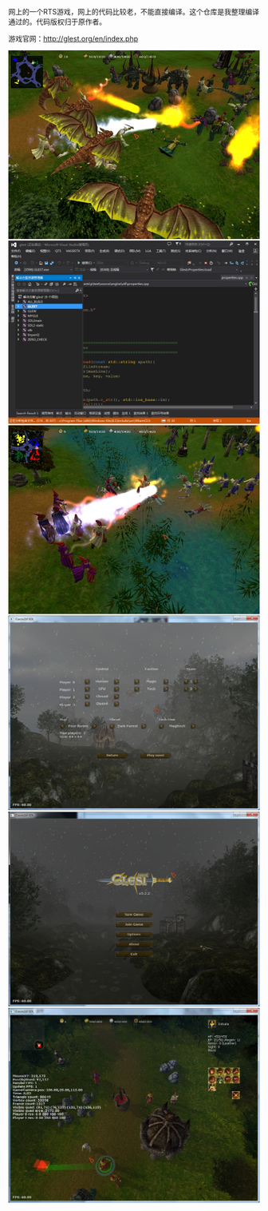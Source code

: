 网上的一个RTS游戏，网上的代码比较老，不能直接编译。这个仓库是我整理编译通过的。代码版权归于原作者。

游戏官网：http://glest.org/en/index.php


![image](preview/1.jpg)
![image](preview/2.jpg)
![image](preview/3.jpg)
![image](preview/4.jpg)
![image](preview/5.jpg)
![image](preview/6.jpg)
